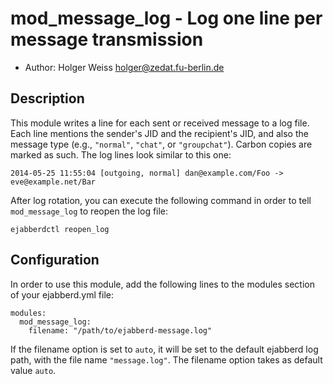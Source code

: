 mod_message_log - Log one line per message transmission
=======================================================

* Author: Holger Weiss <holger@zedat.fu-berlin.de>


Description
-----------

This module writes a line for each sent or received message to a log file.
Each line mentions the sender's JID and the recipient's JID, and also the
message type (e.g., `"normal"`, `"chat"`, or `"groupchat"`).  Carbon copies are
marked as such.  The log lines look similar to this one:

```
2014-05-25 11:55:04 [outgoing, normal] dan@example.com/Foo -> eve@example.net/Bar
```

After log rotation, you can execute the following command in order to tell
`mod_message_log` to reopen the log file:

```
ejabberdctl reopen_log
```


Configuration
-------------

In order to use this module, add the following lines to the modules section
of your ejabberd.yml file:

```
modules:
  mod_message_log:
    filename: "/path/to/ejabberd-message.log"
```

If the filename option is set to `auto`, it will be set to
the default ejabberd log path, with the file name `"message.log"`.
The filename option takes as default value `auto`.
